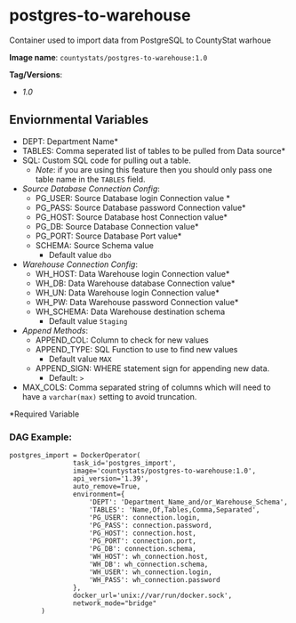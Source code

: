 # postgres-to-warehouse

Container used to import data from PostgreSQL to CountyStat warhoue

**Image name**: `countystats/postgres-to-warehouse:1.0`

**Tag/Versions**:
* _1.0_

## Enviornmental Variables
* DEPT: Department Name*
* TABLES: Comma seperated list of tables to be pulled from Data source*
* SQL: Custom SQL code for pulling out a table.
  * _Note_: if you are using this feature then you should only pass one table name in the `TABLES` field.
* _Source Database Connection Config_:
  * PG_USER: Source Database login Connection value *
  * PG_PASS: Source Database password Connection value*
  * PG_HOST: Source Database host Connection value*
  * PG_DB: Source Database Connection value*
  * PG_PORT: Source Database Port value*
  * SCHEMA: Source Schema value
    * Default value `dbo`
* _Warehouse Connection Config_:
  * WH_HOST: Data Warehouse login Connection value*
  * WH_DB: Data Warehouse database Connection value*
  * WH_UN: Data Warehouse login Connection value*
  * WH_PW: Data Warehouse password Connection value*
  * WH_SCHEMA: Data Warehouse destination schema
    * Default value `Staging`
* _Append Methods_:
  * APPEND_COL: Column to check for new values
  * APPEND_TYPE: SQL Function to use to find new values
    * Default value `MAX`
  * APPEND_SIGN: WHERE statement sign for appending new data.
    * Default: `>`
* MAX_COLS: Comma separated string of columns which will need to have a `varchar(max)` setting to avoid truncation.

*Required Variable

### DAG Example:
```
postgres_import = DockerOperator(
                task_id='postgres_import',
                image='countystats/postgres-to-warehouse:1.0',
                api_version='1.39',
                auto_remove=True,
                environment={
                    'DEPT': 'Department_Name_and/or_Warehouse_Schema',
                    'TABLES': 'Name,Of,Tables,Comma,Separated',
                    'PG_USER': connection.login,
                    'PG_PASS': connection.password,
                    'PG_HOST': connection.host,
                    'PG_PORT': connection.port,
                    'PG_DB': connection.schema,
                    'WH_HOST': wh_connection.host,
                    'WH_DB': wh_connection.schema,
                    'WH_USER': wh_connection.login,
                    'WH_PASS': wh_connection.password
                },
                docker_url='unix://var/run/docker.sock',
                network_mode="bridge"
        )
```
